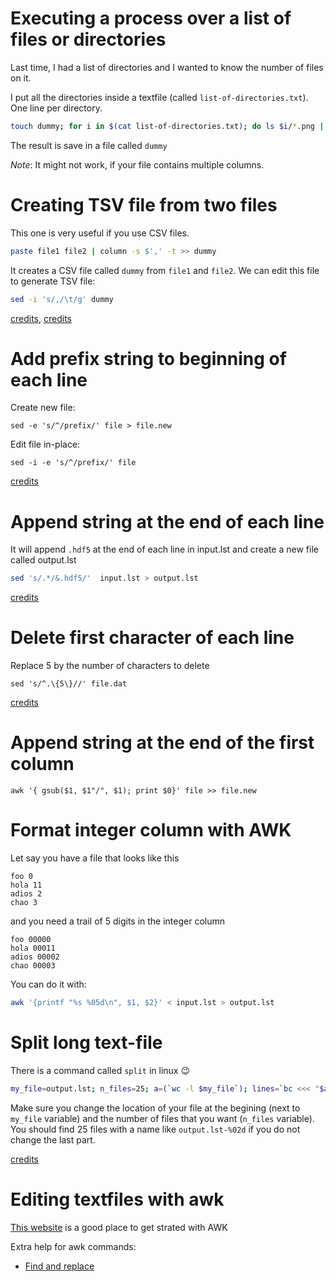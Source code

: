 # Executing a process over a list of files or directories

Last time, I had a list of directories and I wanted to know the number of files on it.

I put all the directories inside a textfile (called `list-of-directories.txt`). One line per directory.

```bash
touch dummy; for i in $(cat list-of-directories.txt); do ls $i/*.png | wc -l >> dummy; done;
```

The result is save in a file called `dummy`

*Note*: It might not work, if your file contains multiple columns.

# Creating TSV file from two files

This one is very useful if you use CSV files.

```bash
paste file1 file2 | column -s $',' -t >> dummy
```

It creates a CSV file called `dummy` from `file1` and `file2`. We can edit this file to generate TSV file:

```bash
sed -i 's/,/\t/g' dummy
```

[credits](http://unix.stackexchange.com/a/16465), [credits](http://www.unix.com/unix-for-dummies-questions-and-answers/63747-converting-csv-tsv-back.html)

# Add prefix string to beginning of each line

Create new file:

`sed -e 's/^/prefix/' file > file.new`

Edit file in-place:

`sed -i -e 's/^/prefix/' file`

[credits](http://stackoverflow.com/questions/2099471/add-a-prefix-string-to-beginning-of-each-line)

# Append string at the end of each line

It will append `.hdf5` at the end of each line in input.lst and create a new file called output.lst

```bash
sed 's/.*/&.hdf5/'  input.lst > output.lst
```

[credits](http://stackoverflow.com/questions/15978504/add-text-at-the-end-of-each-line)

# Delete first character of each line

Replace 5 by the number of characters to delete

`sed 's/^.\{5\}//' file.dat`

[credits](http://stackoverflow.com/questions/3795512/delete-the-first-5-chars-on-any-line-of-a-textfile-in-linux-with-sed?lq=1)

# Append string at the end of the first column

`awk '{ gsub($1, $1"/", $1); print $0}' file >> file.new`

# Format integer column with AWK

Let say you have a file that looks like this

```
foo 0
hola 11
adios 2
chao 3
```

and you need a trail of 5 digits in the integer column

```
foo 00000
hola 00011
adios 00002
chao 00003
```

You can do it with:

```bash
awk '{printf "%s %05d\n", $1, $2}' < input.lst > output.lst
```

# Split long text-file

There is a command called `split` in linux :wink:

```bash
my_file=output.lst; n_files=25; a=(`wc -l $my_file`); lines=`bc <<< "$a/$n_files"` ; split -l $lines -d  $my_file output.lst-
```

Make sure you change the location of your file at the begining (next to `my_file` variable) and the number of files that you want (`n_files` variable). You should find 25 files with a name like `output.lst-%02d` if you do not change the last part.

[credits](http://stackoverflow.com/questions/19031144/how-to-split-one-text-file-into-multiple-txt-files)

# Editing textfiles with awk

[This website](http://www.ibm.com/developerworks/library/l-awk1/) is a good place to get strated with AWK

Extra help for awk commands:

- [Find and replace](http://www.cyberciti.biz/faq/awk-find-and-replace-fields-values/)
